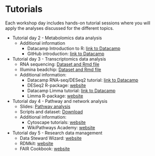 # Tutorials

Each workshop day includes hands-on tutorial sessions where you will apply the analyses discussed for the different topics.

* Tutorial day 2 - Metabolomics data analysis
  * Additional information
      * Datacamp Introduction to R: <a href="https://app.datacamp.com/learn/courses/free-introduction-to-r" target="_blank">link to Datacamp</a>
      * GitHub introduction: <a href="https://docs.github.com/en/get-started/start-your-journey/hello-world" target="_blank">link to Datacamp</a>
* Tutorial day 3 - Transcriptomics data analysis
  * RNA sequencing: <a href="https://github.com/NUTRIOME/Workshop1/tree/main/scripts/RNA_seq" target="_blank">Dataset and Rmd file</a>
  * Illumina beadchip: <a href="https://github.com/NUTRIOME/Workshop1/tree/main/scripts/Illumina" target="_blank">Dataset and Rmd file</a>
  * Additional information:
     * Datacamp RNA-seq/DESeq2 tutorial: <a href="https://www.datacamp.com/courses/rna-seq-with-bioconductor-in-r" target="_blank">link to Datacamp</a>
     * DESeq2 R-package: <a href="https://bioconductor.org/packages/release/bioc/html/DESeq2.html" target="_blank">website</a>
     * Datacamp Limma tutorial: <a href="https://app.datacamp.com/learn/courses/differential-expression-analysis-with-limma-in-r" target="_blank">link to Datacamp</a>
     * Limma R-package: <a href="https://bioconductor.org/packages/release/bioc/html/limma.html" target="_blank">website</a>
* Tutorial day 4 - Pathway and network analysis
  * Slides: <a href="https://docs.google.com/presentation/d/1ciBwDygrLQvdTiTXDX4t5uVoKoZlYxPFwYLSZyiaQgM/edit#slide=id.p" target="_blank">Pathway analysis</a> 
  * Scripts and dataset: <a href="https://drive.google.com/drive/folders/15n7Ve0yQci3y53z1__QJULNr7_UunzFT?usp=sharing" target="_blank">Download</a>
  * Additional information:
       * Cytoscape tutorials:  <a href="https://github.com/cytoscape/cytoscape-tutorials/wiki" target="_blank">website</a>
       * WikiPathways Academy:  <a href="https://academy.wikipathways.org/" target="_blank">website</a>
* Tutorial day 5 - Research data management
   * Data Steward Wizard:  <a href="https://ds-wizard.org/" target="_blank">website</a>
   * RDMkit:  <a href="https://rdmkit.elixir-europe.org/" target="_blank">website</a>
   * FAIR Cookbook:  <a href="https://faircookbook.elixir-europe.org/content/home.html" target="_blank">website</a>
